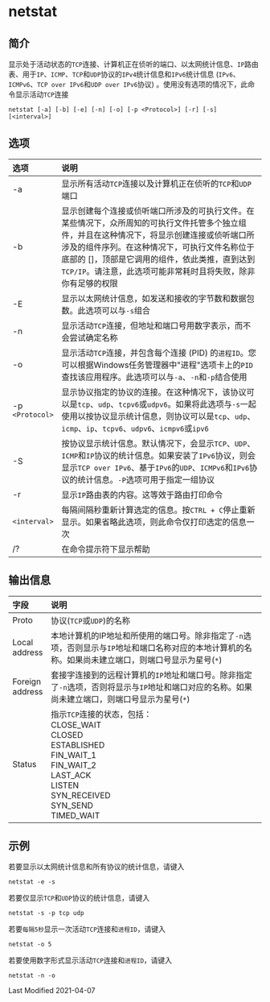 # netstat

## 简介

显示处于活动状态的`TCP`连接、计算机正在侦听的端口、以太网统计信息、`IP`路由表、用于`IP`、`ICMP`、`TCP`和`UDP`协议的`IPv4`统计信息和`IPv6`统计信息 (`IPv6`、`ICMPv6`、`TCP over IPv6`和`UDP over IPv6`协议) 。使用没有选项的情况下，此命令显示活动`TCP`连接

```
netstat [-a] [-b] [-e] [-n] [-o] [-p <Protocol>] [-r] [-s] [<interval>]
```

## 选项

<style>
table th:first-of-type {
    width: 14%;
}
</style>

选项 | 说明
:- | :-
-a              | 显示所有活动`TCP`连接以及计算机正在侦听的`TCP`和`UDP`端口
-b              | 显示创建每个连接或侦听端口所涉及的可执行文件。在某些情况下，众所周知的可执行文件托管多个独立组件，并且在这种情况下，将显示创建连接或侦听端口所涉及的组件序列。在这种情况下，可执行文件名称位于底部的 []，顶部是它调用的组件，依此类推，直到达到 `TCP/IP`。请注意，此选项可能非常耗时且将失败，除非你有足够的权限
-E              | 显示以太网统计信息，如发送和接收的字节数和数据包数。此选项可以与`-s`组合
-n              | 显示活动`TCP`连接，但地址和端口号用数字表示，而不会尝试确定名称
-o              | 显示活动`TCP`连接，并包含每个连接 (PID) 的`进程ID`。您可以根据Windows任务管理器中"进程"选项卡上的`PID`查找该应用程序。此选项可以与`-a`、`-n`和`-p`结合使用
-p `<Protocol>` | 显示协议指定的协议的连接。在这种情况下，该协议可以是`tcp`、`udp`、`tcpv6`或`udpv6`。如果将此选项与`-s`一起使用以按协议显示统计信息，则协议可以是`tcp`、`udp`、`icmp`、`ip`、`tcpv6`、`udpv6`、`icmpv6`或`ipv6`
-S              | 按协议显示统计信息。默认情况下，会显示`TCP`、`UDP`、`ICMP`和`IP`协议的统计信息。如果安装了`IPv6`协议，则会显示`TCP over IPv6`、基于`IPv6`的`UDP`、`ICMPv6`和`IPv6`协议的统计信息。`-P`选项可用于指定一组协议
-r              | 显示`IP`路由表的内容。这等效于路由打印命令
`<interval>`    | 每隔间隔秒重新计算选定的信息。按`CTRL + C`停止重新显示。如果省略此选项，则此命令仅打印选定的信息一次
/?              | 在命令提示符下显示帮助

## 输出信息

字段 | 说明
:- | :-
Proto           | 协议(`TCP`或`UDP`)的名称
Local address   | 本地计算机的IP地址和所使用的端口号。除非指定了`-n`选项，否则显示与`IP`地址和端口名称对应的本地计算机的名称。如果尚未建立端口，则端口号显示为星号(`*`)
Foreign address | 套接字连接到的远程计算机的`IP`地址和端口号。除非指定了`-n`选项，否则将显示与`IP`地址和端口对应的名称。如果尚未建立端口，则端口号显示为星号(`*`)
Status          | 指示`TCP`连接的状态，包括：<br>CLOSE_WAIT<br>CLOSED<br>ESTABLISHED<br>FIN_WAIT_1<br>FIN_WAIT_2<br>LAST_ACK<br>LISTEN<br>SYN_RECEIVED<br>SYN_SEND<br>TIMED_WAIT

## 示例

若要显示以太网统计信息和所有协议的统计信息，请键入
```
netstat -e -s
```
若要仅显示`TCP`和`UDP`协议的统计信息，请键入
```
netstat -s -p tcp udp
```
若要`每隔5秒`显示一次活动`TCP`连接和`进程ID`，请键入
```
netstat -o 5
```
若要使用数字形式显示活动`TCP`连接和`进程ID`，请键入
```
netstat -n -o
```

Last Modified 2021-04-07
